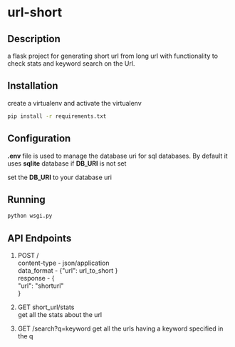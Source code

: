 # url-short
## Description
 a flask project for generating short url from long url with functionality to check stats and keyword search on the Url.
## Installation
create a virtualenv and activate the virtualenv 
  ```bash
  pip install -r requirements.txt
  ```
## Configuration
**.env** file is used to manage the database uri for sql databases.
By default it uses **sqlite** database if **DB_URI** is not set

set the **DB_URI** to your database uri 

## Running
```bash
python wsgi.py
```
## API Endpoints
1. POST   /   
   content-type - json/application   
   data_format - {"url": url_to_short }  
   response  - {  
    "url": "shorturl"  
}  
   
2. GET  short_url/stats  
   get all the stats about the url
   
3. GET  /search?q=keyword
   get all the urls having a keyword specified in the q
